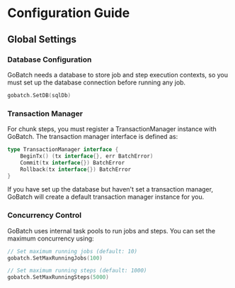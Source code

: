 # Configuration Guide

## Global Settings

### Database Configuration

GoBatch needs a database to store job and step execution contexts, so you must set up the database connection before running any job.

```go
gobatch.SetDB(sqlDb)
```

### Transaction Manager

For chunk steps, you must register a TransactionManager instance with GoBatch. The transaction manager interface is defined as:

```go
type TransactionManager interface {
    BeginTx() (tx interface{}, err BatchError)
    Commit(tx interface{}) BatchError
    Rollback(tx interface{}) BatchError
}
```

If you have set up the database but haven't set a transaction manager, GoBatch will create a default transaction manager instance for you.

### Concurrency Control

GoBatch uses internal task pools to run jobs and steps. You can set the maximum concurrency using:

```go
// Set maximum running jobs (default: 10)
gobatch.SetMaxRunningJobs(100)

// Set maximum running steps (default: 1000)
gobatch.SetMaxRunningSteps(5000)
```